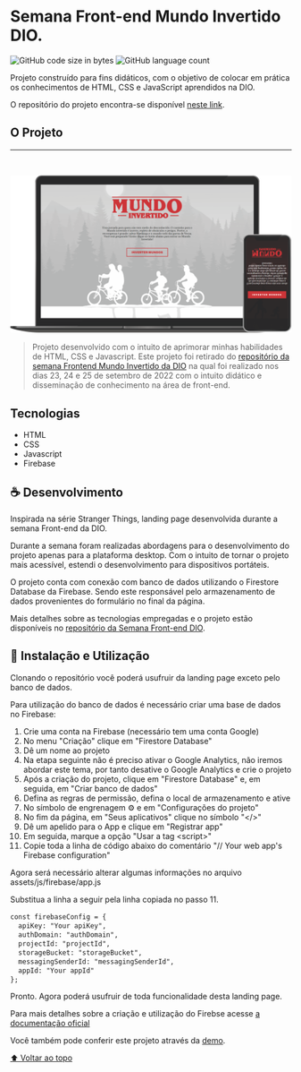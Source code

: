 # Semana Front-end Mundo Invertido DIO.

![GitHub code size in bytes](https://img.shields.io/github/languages/code-size/diasPaulo/semana-frontend-mundo-invertido?style=flat)
![GitHub language count](https://img.shields.io/github/languages/count/diasPaulo/semana-frontend-mundo-invertido?style=flat)

Projeto construído para fins didáticos, com o objetivo de colocar em prática os conhecimentos de HTML, CSS e JavaScript aprendidos na DIO.

O repositório do projeto encontra-se disponível [neste link](https://github.com/digitalinnovationone/semana-frontend-mundo-invertido/).

## O Projeto

---

<br />

![Mockup do projeto mostrando a tela do projeto em um notebook](./images/mockup.png)

> Projeto desenvolvido com o intuito de aprimorar minhas habilidades de HTML, CSS e Javascript. Este projeto foi retirado do [repositório da semana Frontend Mundo Invertido da DIO](https://github.com/digitalinnovationone/semana-frontend-mundo-invertido/) na qual foi realizado nos dias 23, 24 e 25 de setembro de 2022 com o intuito didático e disseminação de conhecimento na área de front-end.

## Tecnologias

- HTML
- CSS
- Javascript
- Firebase

## ☕ Desenvolvimento

Inspirada na série Stranger Things, landing page desenvolvida durante a semana Front-end da DIO.

Durante a semana foram realizadas abordagens para o desenvolvimento do projeto apenas para a plataforma desktop. Com o intuito de tornar o projeto mais acessível, estendi o desenvolvimento para dispositivos portáteis.

O projeto conta com conexão com banco de dados utilizando o Firestore Database da Firebase. Sendo este responsável pelo armazenamento de dados provenientes do formulário no final da página.

Mais detalhes sobre as tecnologias empregadas e o projeto estão disponíveis no [repositório da Semana Front-end DIO](https://github.com/digitalinnovationone/semana-frontend-mundo-invertido/).

## 🚀 Instalação e Utilização

Clonando o repositório você poderá usufruir da landing page exceto pelo banco de dados.

Para utilização do banco de dados é necessário criar uma base de dados no Firebase:

1. Crie uma conta na Firebase (necessário tem uma conta Google)
2. No menu "Criação" clique em "Firestore Database"
3. Dê um nome ao projeto
4. Na etapa seguinte não é preciso ativar o Google Analytics, não iremos abordar este tema, por tanto desative o Google Analytics e crie o projeto
5. Após a criação do projeto, clique em "Firestore Database" e, em seguida, em "Criar banco de dados"
6. Defina as regras de permissão, defina o local de armazenamento e ative
7. No símbolo de engrenagem ⚙️ e em "Configurações do projeto"
8. No fim da página, em "Seus aplicativos" clique no símbolo "</>"
9. Dê um apelido para o App e clique em "Registrar app"
10. Em seguida, marque a opção "Usar a tag \<script>"
11. Copie toda a linha de código abaixo do comentário "// Your web app's Firebase configuration"

Agora será necessário alterar algumas informações no arquivo assets/js/firebase/app.js

Substitua a linha a seguir pela linha copiada no passo 11.

```
const firebaseConfig = {
  apiKey: "Your apiKey",
  authDomain: "authDomain",
  projectId: "projectId",
  storageBucket: "storageBucket",
  messagingSenderId: "messagingSenderId",
  appId: "Your appId"
};
```

Pronto. Agora poderá usufruir de toda funcionalidade desta landing page.

Para mais detalhes sobre a criação e utilização do Firebse acesse [a documentação oficial](https://firebase.google.com/docs/guides?authuser=0&%3Bhl=pt&hl=pt)

Você também pode conferir este projeto através da [demo](https://diaspaulo.github.io/semana-frontend-mundo-invertido/).

[⬆ Voltar ao topo](#semana-front-end-mundo-invertido-dio)
